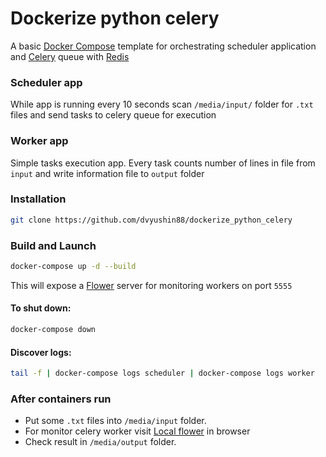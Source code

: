 # Dockerize python celery

A basic [Docker Compose](https://docs.docker.com/compose/) template for orchestrating scheduler application and [Celery](http://www.celeryproject.org/) queue with [Redis](https://redis.io/)

### Scheduler app

While app is running every 10 seconds scan `/media/input/` folder for `.txt` files and send tasks to celery queue for execution

### Worker app

Simple tasks execution app. Every task counts number of lines in file from ```input``` and write information file to `output` folder

### Installation

```bash
git clone https://github.com/dvyushin88/dockerize_python_celery
```

### Build and Launch

```bash
docker-compose up -d --build
```

This will expose a [Flower](https://github.com/mher/flower) server for monitoring workers on port `5555`


#### To shut down:

```bash
docker-compose down
```

#### Discover logs:
```bash
tail -f | docker-compose logs scheduler | docker-compose logs worker
```

### After containers run

* Put some `.txt` files into ```/media/input``` folder.
* For monitor celery worker visit [Local flower](http://0.0.0.0:5555) in browser
* Check result in ```/media/output``` folder.  